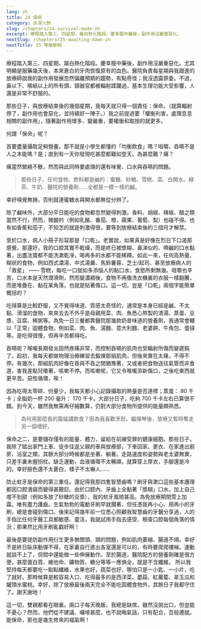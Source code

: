 ```yaml
---
lang: zh
title: 24 保命
category: 水深火熱
slug: /chapters/24-survival-mode-zh
excerpt: 療程踏入第三、四星期，屬白熱化階段。慶幸服中藥後，副作用沒嚴重惡化。
nextSlug: /chapters/25-awaiting-dawn-zh
nextTitle: 25 等候黎明
---
```


<p class="cn">療程踏入第三、四星期，屬白熱化階段。慶幸服中藥後，副作用沒嚴重惡化。尤其明顯是服藥幾天後，本來蒼白的牙肉恢復原有的血色。醫院負責每星期與我跟進的放療師說我的副作用發展忽然偏離預期的趨勢，有點奇怪；我沒透露原委。不過，鼻以下、喉結以上的所有頭、頸器官都被輻射蹂躪過，基本生理功能大受影響，人還是非常不舒服的。

<p class="cn">那些日子，與放療結束後的幾個星期，我每天就只得一個責任：保命。（就算輻射停了，副作用也會惡化，並持續好一陣子。）我之前提過要「權衡利害，處理息息相關的副作用」，隨著副作用增多、變嚴重，要權衡和取捨的就更多。

<p class="cn">何謂「保命」呢？

<p class="cn">首要盡量攝取足夠營養。那不就是小學生都懂的「均衡飲食」嗎？咀嚼、吞嚥不是人之本能嗎？是；直到有一天你發現吃甚麼都難如登天。為甚麼難？痛？

<p class="cn">痛當然縈繞不散，然而與此同時要處理的還有味覺、口水與吞嚥的問題。

<blockquote class="cn">那些日子，任何食物、飲料都是鹹的：蜜糖、砂糖、雪糕、菜、白開水、綠茶、牛奶、醫院的營養劑......全都是一模一樣的鹹。</blockquote>

<p class="cn">幸好嗅覺無損，否則就連蜜糖水與開水都無從分辨了。

<p class="cn">除了鹹味外，大部分平日能吃的食物都忽然變得刺激。香料、胡椒、辣椒、醋之類當然不行，然而，微酸的（例如乳酪、番茄、橙、蘋果、葡萄、梨）也碰不得。也有如香蕉和茄子，不知怎的就是刺激得很，要等到放療結束後約三個月才解禁。

<p class="cn">至於口水，病人小冊子形容那是「口乾」。老實說，如果真是好像在烈日下口渴那感覺，那還好。我的口腔其實不乾燥，而是終日被漿糊、鼻涕似的、帶鹹的口水黏著，出盡法寶都不能洗漱乾凈，喝再多的水都不能稀釋。如此一來，任何高熱量、糊狀的食物，例如西式濃湯、中式湯羹、馬鈴薯蓉、芝士/起司、甚至放療病人的「救星」 —— 雪糕，每吃一口就如多添惱人的黏口水，食慾所剩無幾。咀嚼也辛苦，口水本是天然潤滑劑，然而變濃稠後，食物不再像洗衣機裏的衣服一樣翻騰，而是堆疊在、黏在某角落，也就是貼著傷口。這一切，豈是「口乾」兩個字能簡單概括的？

<p class="cn">吃得算是比較舒服，又不覺得味道、質感太奇怪的，通常是本身已經是鹹、不太黏、滑溜的食物，來來去去不外乎是母親用菜、肉、魚悉心熬製的清湯、蒸蛋、豆漿、豆腐、稀粥等。為免一日三餐都靠醫院那幾款奶昔味道的營養劑，我通常會輔以「正常」固體食物，例如菜、肉、魚、湯麵、意大利麵、老婆餅、牛角包、蛋撻等。是吃得很慢，但再辛苦都得吃。

<p class="cn">吞嚥呢？喉嚨長期發炎固然疼痛非常，而控制吞嚥的肌肉也受輻射所傷而變遲鈍了。起初，我每天都做物理治療練習去鍛煉那組肌肉，但後來實在太痛，不得不停。有幾次，那組肌肉好像在吞與不吞之間猶豫著，又或者把食物送往氣管而非食道，害我差點兒嗆著，咳嗽不停。而咳嗽呢，它又令喉嚨添新傷口，之後吃東西就更辛苦。惡性循環，唉！

<p class="cn">因為吃得太零碎、份量少，我每天都小心記錄攝取的熱量是否達標；蒸蛋： 80 千卡；全脂奶一杯 200 毫升： 170 千卡。大部分日子，吃夠 700 千卡左右已算很不錯。到今天，雖然我無需再仔細數算，仍對大部分食物所提供的能量頗熟悉。

<blockquote class="cn">為何用那麼長的篇幅講飲食？因為我喜歡烹飪。繼彈琴後，放療又暫時奪走另一個嗜好。</blockquote>

<p class="cn">保命之二，是要儲存僅有的能量、體力，留給在前線受罪的健康細胞。那些日子，我除了踏出家門上車、徒步往返父親的車與放療部，下車回家、更衣、在家進出廚房、浴室之類，其餘大部分時候都是坐著、躺著。走路速度和姿勢與老太婆無異，只差手裏未握拐杖。缺乏運動，血液循環不太暢順，就算穿上厚衣，手腳還是冷的。幸好臉色還不太蒼白，樣子不太嚇人......

<p class="cn">防止蛀牙是保命的第三重任。還記得我那四隻智慧齒嗎？刷牙與漱口這些基本護理都因口腔潰瘍而變得甚艱巨。由於口腔內、牙齒上全黏著「漿糊」口水，加上自己嚐不到甜（例如多放了砂糖的豆漿），我的蛀牙風險甚高。為免放療期間雪上加霜，唯有盡力護齒。生氣勃勃的電動牙刷早就擱著，但任憑我再小心、用再小的牙刷，總是會碰到傷口。後來記得幾年前一位悉心照顧我智慧齒的牙醫分享過，人的手指比任何牙醫工具都敏感、靈活，我就試用手指去感受、檢查口腔每個角落的情況；那果然比用牙刷亂戳好啊！

<p class="cn">最後是要提防副作用衍生更多無關頭、頸的問題，例如肌肉萎縮、腸道不順。幸好不是終日臥床動彈不得，在家裏自行進出各室還是可以的，有時要爬爬樓梯。運動就談不上了，但間中還能做一些伸展動作。至於腸道，醫院配方的營養劑確是很方便，甚麼蛋白質、維他命、礦物質、糖分等等一應俱全，就是不含纖維。 所以我堅持每天都要吃一點點纖維，水果也好，蔬菜也好，哪怕只是一小匙、一小片，吃了就好。那時候算是較容易入口、吃得最多的是西洋菜、蘑菇、紅蘿蔔、翠玉瓜和罐頭水蜜桃。幸好，除了放療最後兩天完全不能吃固體食物外，其餘日子我都守住了。謝天謝地！

<p class="cn">這一切，雙親都看在眼裏。兩口子每天晚飯，我總是缺席。雖然沒說出口，但豈能不憂心？然而，他們從不建議、囉嗦甚麼，也不說晦氣話，只有配合，百般遷就。能保命，那也是幾生修來的福氣啊！
